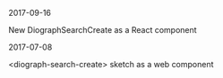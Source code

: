 


2017-09-16

New DiographSearchCreate as a React component


2017-07-08

&lt;diograph-search-create> sketch as a web component
